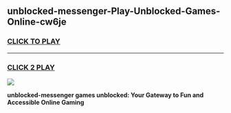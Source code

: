 
## unblocked-messenger-Play-Unblocked-Games-Online-cw6je
<h3>
<a href="https://premium76.site?title=unblocked-messenger&ref=25A">CLICK TO PLAY</a></h3>
<hr>

<h3>
<a href="https://premium76.site?title=unblocked-messenger&ref=25A">CLICK 2 PLAY</a>
  
</h3>

<a href="https://premium76.site?title=unblocked-messenger&ref=25A"><img src="https://clearcache.store/games.png"></a>


**unblocked-messenger games unblocked: Your Gateway to Fun and Accessible Online Gaming**
